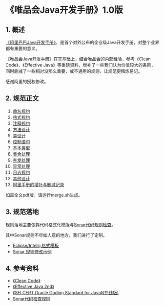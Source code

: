 # 《唯品会Java开发手册》1.0版

## 1. 概述

[《阿里巴巴Java开发手册》](https://github.com/alibaba/p3c)，是首个对外公布的企业级Java开发手册，对整个业界都有重要的意义。

《唯品会Java开发手册》在其基础上，结合唯品会的内部经验，参考《Clean Code》、《Effective Java》等重磅资料，增补了一些我们认为价值较大的条目，同时删减了一些相对没那么重要，或不通用的规则，让规范更精炼易记。

感谢阿里的授权修改。


## 2. 规范正文

1. [命名规约](standard/chapter01.md)
2. [格式规约](standard/chapter02.md)
3. [注释规约](standard/chapter03.md)
4. [方法设计](standard/chapter04.md)
5. [类设计](standard/chapter05.md)
6. [控制语句](standard/chapter06.md)
7. [基本类型](standard/chapter07.md)
8. [集合处理](standard/chapter08.md)
9. [并发处理](standard/chapter09.md)
10. [异常处理](standard/chapter10.md)
11. [日志规约](standard/chapter11.md)
12. [其他设计](standard/chapter12.md)
13. [阿里手册的增补与删减记录](standard/ali.md)

如需全文pdf版，请运行merge.sh生成。

## 3. 规范落地

规则落地主要依靠代码格式化模版与[Sonar代码规则检查](https://www.sonarqube.org/)。

其中Sonar规则不尽如人意的地方，我们进行了定制。

* [Eclipse/Intellij 格式模板](https://github.com/vipshop/vjtools/tree/master/standard/formatter)
* [Sonar 规则修改示例](https://github.com/vipshop/vjtools/tree/master/standard/sonar-vj)

## 4. 参考资料

* [《Clean Code》](https://book.douban.com/subject/4199741/)
* [《Effective Java 2nd》](https://book.douban.com/subject/3360807/)
* [《SEI CERT Oracle Coding Standard for Java》(在线版)](https://www.securecoding.cert.org/confluence/display/java/SEI+CERT+Oracle+Coding+Standard+for+Java)
* [Sonar代码检查规则](https://rules.sonarsource.com/java/)
